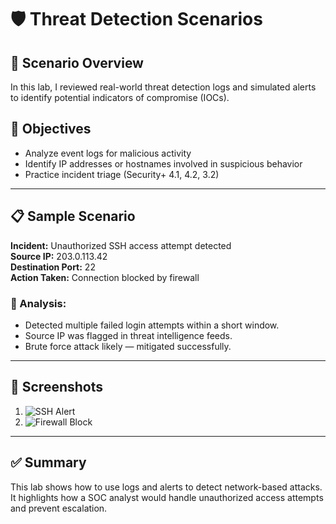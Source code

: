 # 🛡️ Threat Detection Scenarios

## 🧠 Scenario Overview

In this lab, I reviewed real-world threat detection logs and simulated alerts to identify potential indicators of compromise (IOCs).

## 🧪 Objectives

- Analyze event logs for malicious activity  
- Identify IP addresses or hostnames involved in suspicious behavior  
- Practice incident triage (Security+ 4.1, 4.2, 3.2)

---

## 📋 Sample Scenario

**Incident:** Unauthorized SSH access attempt detected  
**Source IP:** 203.0.113.42  
**Destination Port:** 22  
**Action Taken:** Connection blocked by firewall


### 🧠 Analysis:

- Detected multiple failed login attempts within a short window.  
- Source IP was flagged in threat intelligence feeds.  
- Brute force attack likely — mitigated successfully.

---

## 📸 Screenshots

1. ![SSH Alert](../assets/ssh-alert.png)  
2. ![Firewall Block](../assets/firewall-block.png)

---

## ✅ Summary

This lab shows how to use logs and alerts to detect network-based attacks. It highlights how a SOC analyst would handle unauthorized access attempts and prevent escalation.
